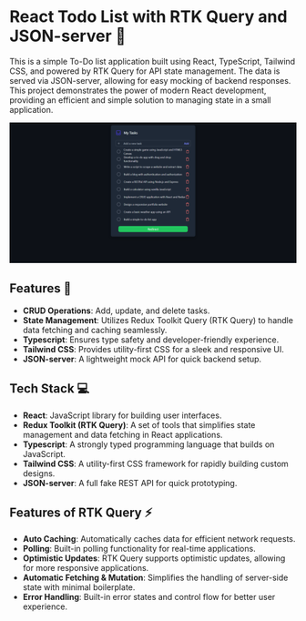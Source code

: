 # React Todo List with RTK Query and JSON-server 📝

This is a simple To-Do list application built using React, TypeScript, Tailwind CSS, and powered by RTK Query for API state management. The data is served via JSON-server, allowing for easy mocking of backend responses. This project demonstrates the power of modern React development, providing an efficient and simple solution to managing state in a small application.

![To-Do List App](./preview.png)

## Features 🚀

- **CRUD Operations**: Add, update, and delete tasks.
- **State Management**: Utilizes Redux Toolkit Query (RTK Query) to handle data fetching and caching seamlessly.
- **Typescript**: Ensures type safety and developer-friendly experience.
- **Tailwind CSS**: Provides utility-first CSS for a sleek and responsive UI.
- **JSON-server**: A lightweight mock API for quick backend setup.

## Tech Stack 💻

- **React**: JavaScript library for building user interfaces.
- **Redux Toolkit (RTK Query)**: A set of tools that simplifies state management and data fetching in React applications.
- **Typescript**: A strongly typed programming language that builds on JavaScript.
- **Tailwind CSS**: A utility-first CSS framework for rapidly building custom designs.
- **JSON-server**: A full fake REST API for quick prototyping.

## Features of RTK Query ⚡

- **Auto Caching**: Automatically caches data for efficient network requests.
- **Polling**: Built-in polling functionality for real-time applications.
- **Optimistic Updates**: RTK Query supports optimistic updates, allowing for more responsive applications.
- **Automatic Fetching & Mutation**: Simplifies the handling of server-side state with minimal boilerplate.
- **Error Handling**: Built-in error states and control flow for better user experience.
